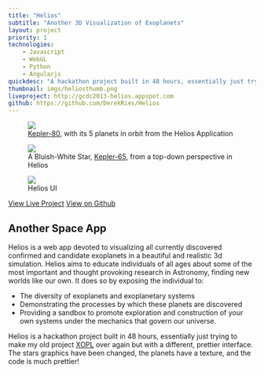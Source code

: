 ```yaml
---
title: "Helios"
subtitle: "Another 3D Visualization of Exoplanets"
layout: project
priority: 1
technologies:
    - Javascript
    - WebGL
    - Python
    - Angularjs
quickdesc: "A hackathon project built in 48 hours, essentially just trying to make my old project XOPL over again but with a different, prettier interface."
thumbnail: imgs/heliosthumb.png
liveproject: http://gcdc2013-helios.appspot.com
github: https://github.com/DerekRies/Helios
---
```


<div class="text-center big-figure">
    <figure class="figure">
        <img src="{{site.url}}/imgs/helios-banner.jpg">
        <figcaption class="figure-caption text-center">
            <a href="http://gcdc2013-helios.appspot.com/#/system/Kepler-80">Kepler-80</a>, with its 5 planets in orbit from the Helios Application
        </figcaption>
    </figure>
</div>

<div class="row">
    <div class="col-md-6">
        <figure class="big-figure">
            <img src="{{site.url}}/imgs/helios-top-down.jpg">
            <figcaption class="figure-caption text-center">A Bluish-White Star, <a href="http://gcdc2013-helios.appspot.com/#/system/Kepler-65">Kepler-65</a>, from a top-down perspective in Helios</figcaption>
        </figure>
    </div>
    <div class="col-md-6">
        <figure class="big-figure">
            <img src="{{site.url}}/imgs/helios-ui-extended.jpg">
            <figcaption class="figure-caption text-center">Helios UI</figcaption>
        </figure>
    </div>
</div>

<div class="text-center">
    <a href="http://gcdc2013-helios.appspot.com/" class="btn btn-lg btn-primary"><i class="fa fa-globe"></i> View Live Project</a>
    <a href="{{page.github}}" class="btn btn-lg btn-secondary"><i class="fa fa-github"></i> View on Github</a>
</div>

## Another Space App

Helios is a web app devoted to visualizing all currently discovered confirmed and candidate exoplanets in a beautiful and realistic 3d simulation. Helios aims to educate individuals of all ages about some of the most important and thought provoking research in Astronomy, finding new worlds like our own. It does so by exposing the individual to:

 - The diversity of exoplanets and exoplanetary systems
 - Demonstrating the processes by which these planets are discovered
 - Providing a sandbox to promote exploration and construction of your own systems under the mechanics that govern our universe.

Helios is a hackathon project built in 48 hours, essentially just trying to make my old project [XOPL]({{site.url}}/projects/xopl.html) over again but with a different, prettier interface. The stars graphics have been changed, the planets have a texture, and the code is much prettier! 
